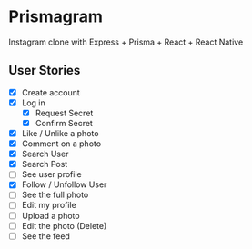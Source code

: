# Prismagram

Instagram clone with Express + Prisma + React + React Native

## User Stories

- [x] Create account
- [x] Log in
  - [x] Request Secret
  - [x] Confirm Secret
- [x] Like / Unlike a photo
- [x] Comment on a photo
- [x] Search User
- [x] Search Post
- [ ] See user profile
- [x] Follow / Unfollow User
- [ ] See the full photo
- [ ] Edit my profile
- [ ] Upload a photo
- [ ] Edit the photo (Delete)
- [ ] See the feed
